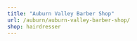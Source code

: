```yaml
---
title: "Auburn Valley Barber Shop"
url: /auburn/auburn-valley-barber-shop/
shop: hairdresser
---
```

